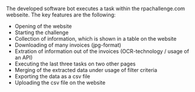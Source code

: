 The developed software bot executes a task within the rpachallenge.com webseite. The key features are the following:
- Opening of the website
- Starting the challenge 
- Collection of information, which is shown in a table on the website
- Downloading of many invoices (jpg-format)
- Extration of information out of the invoices (OCR-technology / usage of an API)
- Executing the last three tasks on two other pages
- Merging of the extracted data under usage of filter criteria
- Exporting the data as a csv file
- Uploading the csv file on the website
